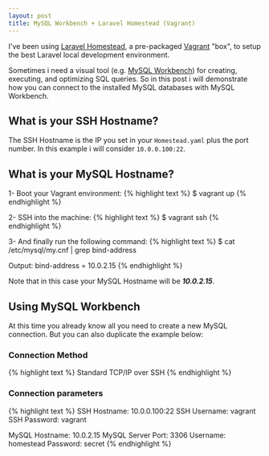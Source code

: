 ```yaml
---
layout: post
title: MySQL Workbench + Laravel Homestead (Vagrant)
---
```


I've been using [Laravel Homestead](http://laravel.com/docs/master/homestead), a pre-packaged [Vagrant](http://www.vagrantup.com) "box", to setup the best Laravel local development environment.

Sometimes i need a visual tool (e.g. [MySQL Workbench](http://en.wikipedia.org/wiki/MySQL_Workbench)) for creating, executing, and optimizing SQL queries. So in this post i will demonstrate how you can connect to the installed MySQL databases with MySQL Workbench.


## What is your SSH Hostname?
The SSH Hostname is the IP you set in your `Homestead.yaml` plus the port number. In this example i will consider `10.0.0.100:22`.


## What is your MySQL Hostname?

1- Boot your Vagrant environment:
{% highlight text %}
$ vagrant up
{% endhighlight %}

2- SSH into the machine:
{% highlight text %}
$ vagrant ssh
{% endhighlight %}

3- And finally run the following command:
{% highlight text %}
$ cat /etc/mysql/my.cnf | grep bind-address

Output: bind-address = 10.0.2.15
{% endhighlight %}

Note that in this case your MySQL Hostname will be ***10.0.2.15***.

## Using MySQL Workbench

At this time you already know all you need to create a new MySQL connection. But you can also duplicate the example below:

### Connection Method
{% highlight text %}
Standard TCP/IP over SSH
{% endhighlight %}

### Connection parameters
{% highlight text %}
SSH Hostname: 10.0.0.100:22
SSH Username: vagrant
SSH Password: vagrant

MySQL Hostname: 10.0.2.15
MySQL Server Port: 3306
Username: homestead
Password: secret
{% endhighlight %}
